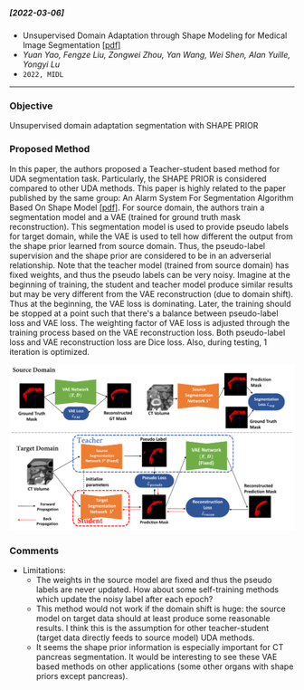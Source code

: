##### [2022-03-06]
- Unsupervised Domain Adaptation through Shape Modeling for Medical Image Segmentation [[pdf]](https://openreview.net/pdf?id=CwXCs6HObSw) 
- *Yuan Yao, Fengze Liu, Zongwei Zhou, Yan Wang, Wei Shen, Alan Yuille, Yongyi Lu*
- `2022, MIDL`

****

### Objective
Unsupervised domain adaptation segmentation with SHAPE PRIOR

### Proposed Method
In this paper, the authors proposed a Teacher-student based method for UDA segmentation task. Particularly, the SHAPE PRIOR is considered compared to other UDA methods. This paper is highly related to the paper published by the same group: An Alarm System For Segmentation Algorithm Based On Shape Model [[pdf]](https://arxiv.org/pdf/1903.10645.pdf). For source domain, the authors train a segmentation model and a VAE (trained for ground truth mask reconstruction). This segmentation model is used to provide pseudo labels for target domain, while the VAE is used to tell how different the output from the shape prior learned from source domain. Thus, the pseudo-label supervision and the shape prior are considered to be in an adverserial relationship. Note that the teacher model (trained from source domain) has fixed weights, and thus the pseudo labels can be very noisy. Imagine at the beginning of training, the student and teacher model produce similar results but may be very different from the VAE reconstruction (due to domain shift). Thus at the beginning, the VAE loss is dominating. Later, the training should be stopped at a point such that there's a balance between pseudo-label loss and VAE loss. The weighting factor of VAE loss is adjusted through the training process based on the VAE reconstruction loss. Both pseudo-label loss and VAE reconstruction loss are Dice loss. Also, during testing, 1 iteration is optimized.


![Alt text](https://github.com/han-liu/Papers/blob/master/figures/Unsupervised%20Domain%20Adaptation%20through%20Shape%20Modeling%20for%20Medical%20Image%20Segmentation.png?raw=true)


### Comments
- Limitations:
  	- The weights in the source model are fixed and thus the pseudo labels are never updated. How about some self-training methods which update the noisy label after each epoch?
	- This method would not work if the domain shift is huge: the source model on target data should at least produce some reasonable results. I think this is the assumption for other teacher-student (target data directly feeds to source model) UDA methods.
	- It seems the shape prior information is especially important for CT pancreas segmentation. It would be interesting to see these VAE based methods on other applications (some other organs with shape priors except pancreas).